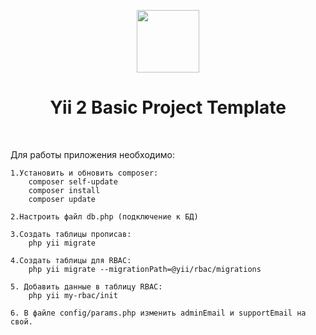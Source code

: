 <p align="center">
    <a href="https://github.com/yiisoft" target="_blank">
        <img src="https://avatars0.githubusercontent.com/u/993323" height="100px">
    </a>
    <h1 align="center">Yii 2 Basic Project Template</h1>
    <br>
</p>

Для работы приложения необходимо:

    1.Установить и обновить composer: 
        composer self-update
        composer install
        composer update
        
    2.Настроить файл db.php (подключение к БД)
    
    3.Создать таблицы прописав:
        php yii migrate
        
    4.Создать таблицы для RBAC:
        php yii migrate --migrationPath=@yii/rbac/migrations
        
    5. Добавить данные в таблицу RBAC: 
        php yii my-rbac/init
        
    6. В файле config/params.php изменить adminEmail и supportEmail на свой.

